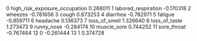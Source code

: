 0   high_risk_exposure_occupation  0.268011
1             labored_respiration -0.170318
2                         wheezes -0.781656
3                           cough  0.673253
4                        diarrhea -0.782971
5                         fatigue -0.859711
6                        headache  0.136373
7                   loss_of_smell  1.326640
8                   loss_of_taste  1.273473
9                      runny_nose -0.284174
10                    muscle_sore  0.744252
11                    sore_throat -0.767464
12                              0 -0.261444
13                              1  0.374728

